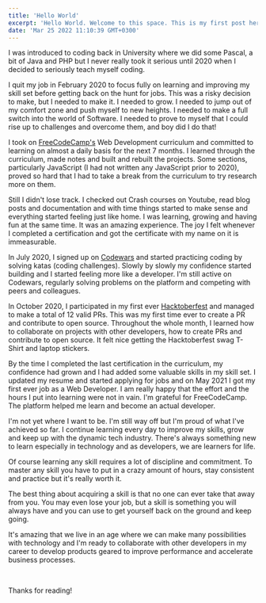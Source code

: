 ```yaml
---
title: 'Hello World'
excerpt: 'Hello World. Welcome to this space. This is my first post here and I figured I might as well start off by reflecting a bit on my journey in the vast world of code so far. Here we go.'
date: 'Mar 25 2022 11:10:39 GMT+0300'
---
```


I was introduced to coding back in University where we did some Pascal, a bit of Java and PHP but I never really took it serious until 2020 when I decided to seriously teach myself coding. 

I quit my job in February 2020 to focus fully on learning and improving my skill set before getting back on the hunt for jobs. This was a risky decision to make, but I needed to make it. I needed to grow. I needed to jump out of my comfort zone and push myself to new heights. I needed to make a full switch into the world of Software. I needed to prove to myself that I could rise up to challenges and overcome them, and boy did I do that!

I took on [FreeCodeCamp's](https://www.freecodecamp.org/) Web Development curriculum and committed to learning on almost a daily basis for the next 7 months. I learned through the curriculum, made notes and built and rebuilt the projects. Some sections, particularly JavaScript (I had not written any JavaScript prior to 2020), proved so hard that I had to take a break from the curriculum to try research more on them. 

Still I didn't lose track. I checked out Crash courses on Youtube, read blog posts and documentation and with time things started to make sense and everything started feeling just like home. I was learning, growing and having fun at the same time. It was an amazing experience. The joy I felt whenever I completed a certification and got the certificate with my name on it is immeasurable. 

In July 2020, I signed up on [Codewars](https://codewars.com) and started practicing coding by solving katas (coding challenges).  Slowly by slowly my confidence started building and I started feeling more like a developer. I'm still active on Codewars, regularly solving problems on the platform and competing with peers and colleagues.

In October 2020, I participated in my first ever [Hacktoberfest](https://hacktoberfest.digitalocean.com/) and managed to make a total of 12 valid PRs. This was my first time ever to create a PR and contribute to open source. Throughout the whole month, I learned how to collaborate on projects with other developers, how to create PRs and contribute to open source. It felt nice getting the Hacktoberfest swag T-Shirt and laptop stickers.

By the time I completed the last certification in the curriculum, my confidence had grown and I had added some valuable skills in my skill set. I updated my resume and started applying for jobs and on May 2021 I got my first ever job as a Web Developer. I am really happy that the effort and the hours I put into learning were not in vain. I'm grateful for FreeCodeCamp. The platform helped me learn and become an actual developer. 

I'm not yet where I want to be. I'm still way off but I'm proud of what I've achieved so far. I continue learning every day to improve my skills, grow and keep up with the dynamic tech industry. There's always something new to learn especially in technology and as developers, we are learners for life.

Of course learning any skill requires a lot of discipline and commitment. To master any skill you have to put in a crazy amount of hours, stay consistent and practice but it's really worth it. 

The best thing about acquiring a skill is that no one can ever take that away from you. You may even lose your job, but a skill is something you will always have and you can use to get yourself back on the ground and keep going.

It's amazing that we live in an age where we can make many possibilities with technology and I'm ready to collaborate with other developers in my career to develop products geared to improve performance and accelerate business processes.

<br>

Thanks for reading!